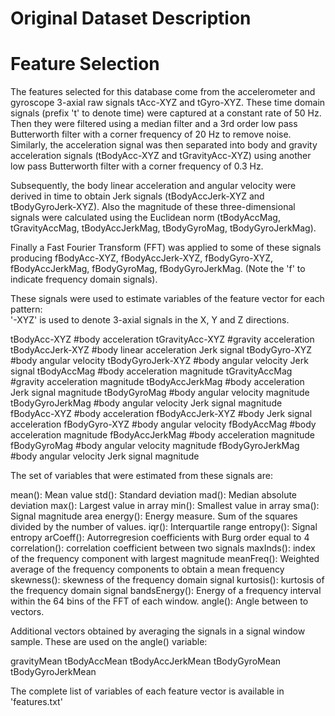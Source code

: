 Original Dataset Description
============================

Feature Selection 
=================

The features selected for this database come from the accelerometer and gyroscope 3-axial raw signals tAcc-XYZ and tGyro-XYZ. 
These time domain signals (prefix 't' to denote time) were captured at a constant rate of 50 Hz. Then they were filtered using a median 
filter and a 3rd order low pass Butterworth filter with a corner frequency of 20 Hz to remove noise. Similarly, the acceleration signal 
was then separated into body and gravity acceleration signals (tBodyAcc-XYZ and tGravityAcc-XYZ) using another low pass Butterworth filter 
with a corner frequency of 0.3 Hz. 

Subsequently, the body linear acceleration and angular velocity were derived in time to obtain Jerk signals 
(tBodyAccJerk-XYZ and tBodyGyroJerk-XYZ). Also the magnitude of these three-dimensional signals were calculated using the Euclidean norm 
(tBodyAccMag, tGravityAccMag, tBodyAccJerkMag, tBodyGyroMag, tBodyGyroJerkMag). 

Finally a Fast Fourier Transform (FFT) was applied to some of these signals producing fBodyAcc-XYZ, fBodyAccJerk-XYZ, fBodyGyro-XYZ, 
fBodyAccJerkMag, fBodyGyroMag, fBodyGyroJerkMag. (Note the 'f' to indicate frequency domain signals). 

These signals were used to estimate variables of the feature vector for each pattern:  
'-XYZ' is used to denote 3-axial signals in the X, Y and Z directions.

tBodyAcc-XYZ                    #body acceleration 
tGravityAcc-XYZ                 #gravity acceleration 
tBodyAccJerk-XYZ                #body linear acceleration Jerk signal
tBodyGyro-XYZ                   #body angular velocity 
tBodyGyroJerk-XYZ               #body angular velocity Jerk signal
tBodyAccMag                     #body acceleration magnitude
tGravityAccMag                  #gravity acceleration magnitude
tBodyAccJerkMag                 #body acceleration Jerk signal magnitude
tBodyGyroMag                    #body angular velocity magnitude
tBodyGyroJerkMag                #body angular velocity Jerk signal magnitude
fBodyAcc-XYZ                    #body acceleration 
fBodyAccJerk-XYZ                #body Jerk signal acceleration 
fBodyGyro-XYZ                   #body angular velocity 
fBodyAccMag                     #body acceleration magnitude
fBodyAccJerkMag                 #body acceleration magnitude
fBodyGyroMag                    #body angular velocity magnitude
fBodyGyroJerkMag                #body angular velocity Jerk signal magnitude

The set of variables that were estimated from these signals are: 

mean(): Mean value
std(): Standard deviation
mad(): Median absolute deviation 
max(): Largest value in array
min(): Smallest value in array
sma(): Signal magnitude area
energy(): Energy measure. Sum of the squares divided by the number of values. 
iqr(): Interquartile range 
entropy(): Signal entropy
arCoeff(): Autorregresion coefficients with Burg order equal to 4
correlation(): correlation coefficient between two signals
maxInds(): index of the frequency component with largest magnitude
meanFreq(): Weighted average of the frequency components to obtain a mean frequency
skewness(): skewness of the frequency domain signal 
kurtosis(): kurtosis of the frequency domain signal 
bandsEnergy(): Energy of a frequency interval within the 64 bins of the FFT of each window.
angle(): Angle between to vectors.

Additional vectors obtained by averaging the signals in a signal window sample. These are used on the angle() variable:

gravityMean
tBodyAccMean
tBodyAccJerkMean
tBodyGyroMean
tBodyGyroJerkMean

The complete list of variables of each feature vector is available in 'features.txt'
